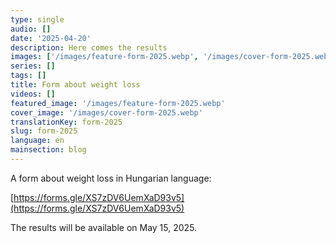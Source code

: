 ```yaml
---
type: single
audio: []
date: '2025-04-20'
description: Here comes the results
images: ['/images/feature-form-2025.webp', '/images/cover-form-2025.webp']
series: []
tags: []
title: Form about weight loss
videos: []
featured_image: '/images/feature-form-2025.webp'
cover_image: '/images/cover-form-2025.webp'
translationKey: form-2025
slug: form-2025
language: en
mainsection: blog
---
```


A form about weight loss in Hungarian language:

[https://forms.gle/XS7zDV6UemXaD93v5](https://forms.gle/XS7zDV6UemXaD93v5)

The results will be available on May 15, 2025.

